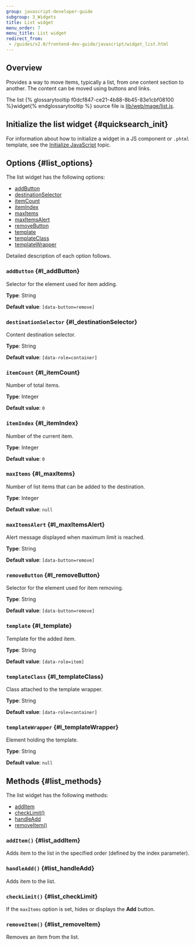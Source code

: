 ```yaml
---
group: javascript-developer-guide
subgroup: 3_Widgets
title: List widget
menu_order: 7 
menu_title: List widget
redirect_from:
 - /guides/v2.0/frontend-dev-guide/javascript/widget_list.html
---
```

## Overview

Provides a way to move items, typically a list, from one content section to another.
The content can be moved using buttons and links. 

The list {% glossarytooltip f0dcf847-ce21-4b88-8b45-83e1cbf08100 %}widget{% endglossarytooltip %} source file is <a href="{{ site.mage2bloburl }}/{{ page.guide_version }}/lib/web/mage/list.js" target="_blank">lib/web/mage/list.js</a>.

## Initialize the list widget   {#quicksearch_init}

For information about how to initialize a widget in a JS component or `.phtml` template, see the <a href="{{ page.baseurl }}/javascript-dev-guide/javascript/js_init.html" target="_blank">Initialize JavaScript</a> topic.

## Options   {#list_options}

The list widget has the following options:
<ul>
<li><a href="#l_addButton">addButton</a></li>
<li><a href="#l_destinationSelector">destinationSelector</a></li>
<li><a href="#l_itemCount">itemCount</a></li>
<li><a href="#l_itemIndex">itemIndex</a></li>
<li><a href="#l_maxItems">maxItems</a></li>
<li><a href="#l_maxItemsAlert">maxItemsAlert</a></li>
<li><a href="#l_removeButton">removeButton</a></li>
<li><a href="#l_template">template</a></li>
<li><a href="#l_templateClass">templateClass</a></li>
<li><a href="#l_templateWrapper">templateWrapper</a></li>
</ul>

Detailed description of each option follows.

### `addButton`   {#l_addButton}

Selector for the element used for item adding. 

**Type**: String

**Default value**: `[data-button=remove]`

### `destinationSelector`   {#l_destinationSelector}

Content destination selector.

**Type**: String

**Default value**: `[data-role=container]`

### `itemCount`   {#l_itemCount}

Number of total items.

**Type**: Integer 

**Default value**: `0`

### `itemIndex`   {#l_itemIndex}

Number of the current item.

**Type**: Integer

**Default value**: `0`

### `maxItems`   {#l_maxItems}

Number of list items that can be added to the destination.

**Type**: Integer

**Default value**: `null`

### `maxItemsAlert`   {#l_maxItemsAlert}

Alert message displayed when maximum limit is reached.

**Type**: String

**Default value**: `[data-button=remove]`

### `removeButton`   {#l_removeButton}

Selector for the element used for item removing. 

**Type**: String

**Default value**: `[data-button=remove]`

### `template`   {#l_template}

Template for the added item.

**Type**: String

**Default value**: `[data-role=item]`

### `templateClass`   {#l_templateClass}

Class attached to the template wrapper.

**Type**: String

**Default value**: `[data-role=container]`

### `templateWrapper`   {#l_templateWrapper}

Element holding the template.

**Type**: String

**Default value**: `null`

## Methods   {#list_methods}

The list widget has the following methods:
<ul>
<li><a href="#list_addItem">addItem</a></li>
<li><a href="#list_checkLimit">checkLimit()</a></li>
<li><a href="#list_handleAdd">handleAdd</a></li>
<li><a href="#list_removeItem">removeItem()</a></li>
</ul>

### `addItem()`   {#list_addItem}

Adds item to the list in the specified order (defined by the index parameter).

### `handleAdd()`   {#list_handleAdd}

Adds item to the list.

### `checkLimit()`   {#list_checkLimit}

If the `maxItems` option is set, hides or displays the **Add** button.


### `removeItem()`   {#list_removeItem}

Removes an item from the list.




